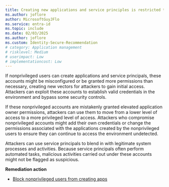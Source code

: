 ```yaml
---
title: Creating new applications and service principles is restricted to privileged users
ms.author: joflore
author: MicrosoftGuyJFlo
ms.service: entra-id
ms.topic: include
ms.date: 02/03/2025
ms.author: joflore
ms.custom: Identity-Secure-Recommendation
# category: Application management
# risklevel: Medium
# userimpact: Low
# implementationcost: Low
---
```

If nonprivileged users can create applications and service principals, these accounts might be misconfigured or be granted more permissions than necessary, creating new vectors for attackers to gain initial access. Attackers can exploit these accounts to establish valid credentials in the environment and bypass some security controls.

If these nonprivileged accounts are mistakenly granted elevated application owner permissions, attackers can use them to move from a lower level of access to a more privileged level of access. Attackers who compromise nonprivileged accounts might add their own credentials or change the permissions associated with the applications created by the nonprivileged users to ensure they can continue to access the environment undetected.

Attackers can use service principals to blend in with legitimate system processes and activities. Because service principals often perform automated tasks, malicious activities carried out under these accounts might not be flagged as suspicious.

**Remediation action**

- [Block nonprivileged users from creating apps](/entra/identity/role-based-access-control/delegate-app-roles)
